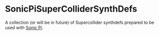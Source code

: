 # SonicPiSuperColliderSynthDefs

A collection (or will be in future) of Supercollider synthdefs prepared to be used with [Sonic Pi](https://github.com/sonic-pi-net/sonic-pi).
